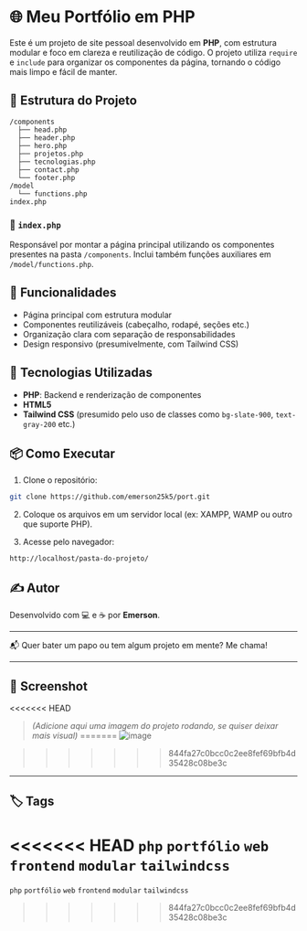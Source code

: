 # 🌐 Meu Portfólio em PHP

Este é um projeto de site pessoal desenvolvido em **PHP**, com estrutura modular e foco em clareza e reutilização de código. O projeto utiliza `require` e `include` para organizar os componentes da página, tornando o código mais limpo e fácil de manter.

## 📁 Estrutura do Projeto

```
/components
  ├── head.php
  ├── header.php
  ├── hero.php
  ├── projetos.php
  ├── tecnologias.php
  ├── contact.php
  └── footer.php
/model
  └── functions.php
index.php
```

### 🔧 `index.php`

Responsável por montar a página principal utilizando os componentes presentes na pasta `/components`. Inclui também funções auxiliares em `/model/functions.php`.

## 🚀 Funcionalidades

- Página principal com estrutura modular
- Componentes reutilizáveis (cabeçalho, rodapé, seções etc.)
- Organização clara com separação de responsabilidades
- Design responsivo (presumivelmente, com Tailwind CSS)

## 🧱 Tecnologias Utilizadas

- **PHP**: Backend e renderização de componentes
- **HTML5**
- **Tailwind CSS** (presumido pelo uso de classes como `bg-slate-900`, `text-gray-200` etc.)

## 📦 Como Executar

1. Clone o repositório:

```bash
git clone https://github.com/emerson25k5/port.git
```

2. Coloque os arquivos em um servidor local (ex: XAMPP, WAMP ou outro que suporte PHP).

3. Acesse pelo navegador:

```
http://localhost/pasta-do-projeto/
```

## ✍️ Autor

Desenvolvido com 💻 e ☕ por **Emerson**.

---

📬 Quer bater um papo ou tem algum projeto em mente? Me chama!

---

## 📸 Screenshot

<<<<<<< HEAD
> *(Adicione aqui uma imagem do projeto rodando, se quiser deixar mais visual)*
=======
> ![image](https://github.com/user-attachments/assets/f08347e6-10a6-4a26-9b88-cecbcca779bf)

>>>>>>> 844fa27c0bcc0c2ee8fef69bfb4d35428c08be3c

---

## 🏷️ Tags

<<<<<<< HEAD
`php` `portfólio` `web` `frontend` `modular` `tailwindcss`
=======
`php` `portfólio` `web` `frontend` `modular` `tailwindcss`
>>>>>>> 844fa27c0bcc0c2ee8fef69bfb4d35428c08be3c
